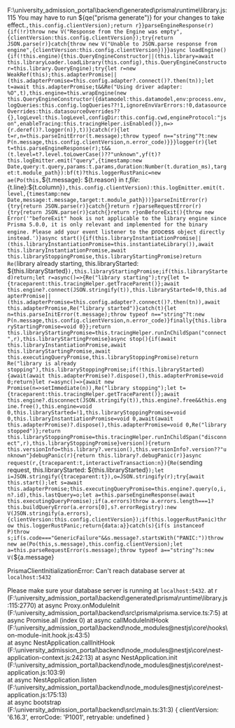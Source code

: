 F:\university_admission_portal\backend\generated\prisma\runtime\library.js:115
You may have to run ${qe("prisma generate")} for your changes to take effect.`,this.config.clientVersion);return r}}parseEngineResponse(r){if(!r)throw new V("Response from the Engine was empty",{clientVersion:this.config.clientVersion});try{return JSON.parse(r)}catch{throw new V("Unable to JSON.parse response from engine",{clientVersion:this.config.clientVersion})}}async loadEngine(){if(!this.engine){this.QueryEngineConstructor||(this.library=await this.libraryLoader.loadLibrary(this.config),this.QueryEngineConstructor=this.library.QueryEngine);try{let r=new WeakRef(this);this.adapterPromise||(this.adapterPromise=this.config.adapter?.connect()?.then(tn));let t=await this.adapterPromise;t&&Re("Using driver adapter: %O",t),this.engine=this.wrapEngine(new this.QueryEngineConstructor({datamodel:this.datamodel,env:process.env,logQueries:this.config.logQueries??!1,ignoreEnvVarErrors:!0,datasourceOverrides:this.datasourceOverrides??{},logLevel:this.logLevel,configDir:this.config.cwd,engineProtocol:"json",enableTracing:this.tracingHelper.isEnabled()},n=>{r.deref()?.logger(n)},t))}catch(r){let t=r,n=this.parseInitError(t.message);throw typeof n=="string"?t:new P(n.message,this.config.clientVersion,n.error_code)}}}logger(r){let t=this.parseEngineResponse(r);t&&(t.level=t?.level.toLowerCase()??"unknown",yf(t)?this.logEmitter.emit("query",{timestamp:new Date,query:t.query,params:t.params,duration:Number(t.duration_ms),target:t.module_path}):bf(t)?this.loggerRustPanic=new ae(Po(this,`${t.message}: ${t.reason} in ${t.file}:${t.line}:${t.column}`),this.config.clientVersion):this.logEmitter.emit(t.level,{timestamp:new Date,message:t.message,target:t.module_path}))}parseInitError(r){try{return JSON.parse(r)}catch{}return r}parseRequestError(r){try{return JSON.parse(r)}catch{}return r}onBeforeExit(){throw new Error('"beforeExit" hook is not applicable to the library engine since Prisma 5.0.0, it is only relevant and implemented for the binary engine. Please add your event listener to the `process` object directly instead.')}async start(){if(this.libraryInstantiationPromise||(this.libraryInstantiationPromise=this.instantiateLibrary()),await this.libraryInstantiationPromise,await this.libraryStoppingPromise,this.libraryStartingPromise)return Re(`library already starting, this.libraryStarted: ${this.libraryStarted}`),this.libraryStartingPromise;if(this.libraryStarted)return;let r=async()=>{Re("library starting");try{let t={traceparent:this.tracingHelper.getTraceParent()};await this.engine?.connect(JSON.stringify(t)),this.libraryStarted=!0,this.adapterPromise||(this.adapterPromise=this.config.adapter?.connect()?.then(tn)),await this.adapterPromise,Re("library started")}catch(t){let n=this.parseInitError(t.message);throw typeof n=="string"?t:new P(n.message,this.config.clientVersion,n.error_code)}finally{this.libraryStartingPromise=void 0}};return this.libraryStartingPromise=this.tracingHelper.runInChildSpan("connect",r),this.libraryStartingPromise}async stop(){if(await this.libraryInstantiationPromise,await this.libraryStartingPromise,await this.executingQueryPromise,this.libraryStoppingPromise)return Re("library is already stopping"),this.libraryStoppingPromise;if(!this.libraryStarted){await(await this.adapterPromise)?.dispose(),this.adapterPromise=void 0;return}let r=async()=>{await new Promise(n=>setImmediate(n)),Re("library stopping");let t={traceparent:this.tracingHelper.getTraceParent()};await this.engine?.disconnect(JSON.stringify(t)),this.engine?.free&&this.engine.free(),this.engine=void 0,this.libraryStarted=!1,this.libraryStoppingPromise=void 0,this.libraryInstantiationPromise=void 0,await(await this.adapterPromise)?.dispose(),this.adapterPromise=void 0,Re("library stopped")};return this.libraryStoppingPromise=this.tracingHelper.runInChildSpan("disconnect",r),this.libraryStoppingPromise}version(){return this.versionInfo=this.library?.version(),this.versionInfo?.version??"unknown"}debugPanic(r){return this.library?.debugPanic(r)}async request(r,{traceparent:t,interactiveTransaction:n}){Re(`sending request, this.libraryStarted: ${this.libraryStarted}`);let i=JSON.stringify({traceparent:t}),o=JSON.stringify(r);try{await this.start();let s=await this.adapterPromise;this.executingQueryPromise=this.engine?.query(o,i,n?.id),this.lastQuery=o;let a=this.parseEngineResponse(await this.executingQueryPromise);if(a.errors)throw a.errors.length===1?this.buildQueryError(a.errors[0],s?.errorRegistry):new V(JSON.stringify(a.errors),{clientVersion:this.config.clientVersion});if(this.loggerRustPanic)throw this.loggerRustPanic;return{data:a}}catch(s){if(s instanceof P)throw s;if(s.code==="GenericFailure"&&s.message?.startsWith("PANIC:"))throw new ae(Po(this,s.message),this.config.clientVersion);let a=this.parseRequestError(s.message);throw typeof a=="string"?s:new V(`${a.message}
                                                                                                                                      
                                                                                                                                      
                                                                                                                                      
                                                                                                                                      
                                                                                                                                      
                                                                                                                                      
                                                                                                                                      


PrismaClientInitializationError: Can't reach database server at `localhost:5432`

Please make sure your database server is running at `localhost:5432`.
    at r (F:\university_admission_portal\backend\generated\prisma\runtime\library.js:115:2770)
    at async Proxy.onModuleInit (F:\university_admission_portal\backend\src\prisma\prisma.service.ts:7:5)
    at async Promise.all (index 0)
    at async callModuleInitHook (F:\university_admission_portal\backend\node_modules\@nestjs\core\hooks\on-module-init.hook.js:43:5)  
    at async NestApplication.callInitHook (F:\university_admission_portal\backend\node_modules\@nestjs\core\nest-application-context.js:242:13)
    at async NestApplication.init (F:\university_admission_portal\backend\node_modules\@nestjs\core\nest-application.js:103:9)        
    at async NestApplication.listen (F:\university_admission_portal\backend\node_modules\@nestjs\core\nest-application.js:175:13)     
    at async bootstrap (F:\university_admission_portal\backend\src\main.ts:31:3) {
  clientVersion: '6.16.3',
  errorCode: 'P1001',
  retryable: undefined
}
